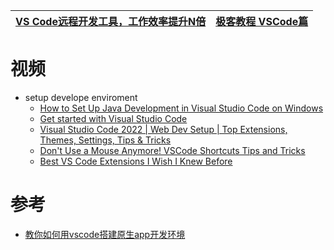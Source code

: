 


[VS Code远程开发工具，工作效率提升N倍](https://mp.weixin.qq.com/s/AR9BbYG4t8nKvhWihaEgvg)|[极客教程  VSCode篇](https://geek-docs.com/vscode)|
---|---|



# 视频
* setup develope enviroment
  * [How to Set Up Java Development in Visual Studio Code on Windows ](https://www.youtube.com/watch?v=ClU9N4ub_Ko)
  * [Get started with Visual Studio Code](https://www.youtube.com/watch?v=S320N3sxinE&list=PLj6YeMhvp2S5UgiQnBfvD7XgOMKs3O_G6)
  * [Visual Studio Code 2022 | Web Dev Setup | Top Extensions, Themes, Settings, Tips & Tricks](https://www.youtube.com/watch?v=fJEbVCrEMSE)
  * [Don't Use a Mouse Anymore! VSCode Shortcuts Tips and Tricks](https://www.youtube.com/watch?v=jsZoR1kkq6s)
  * [Best VS Code Extensions I Wish I Knew Before](https://www.youtube.com/watch?v=ZqW8JT1gt4U)


# 参考
* [教你如何用vscode搭建原生app开发环境](https://www.jianshu.com/p/378930364493)
